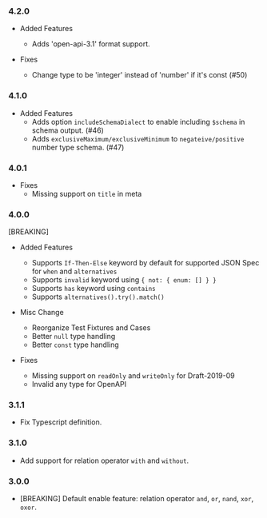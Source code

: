### 4.2.0

- Added Features
  * Adds 'open-api-3.1' format support.

- Fixes
  * Change type to be 'integer' instead of 'number' if it's const (#50)

### 4.1.0

- Added Features
  * Adds option `includeSchemaDialect` to enable including `$schema` in schema output. (#46)
  * Adds `exclusiveMaximum/exclusiveMinimum` to `negateive/positive` number type schema. (#47)

### 4.0.1

- Fixes
  * Missing support on `title` in meta

### 4.0.0

[BREAKING]

- Added Features
  * Supports `If-Then-Else` keyword by default for supported JSON Spec for `when` and `alternatives`
  * Supports `invalid` keyword using `{ not: { enum: [] } }`
  * Supports `has` keyword using `contains`
  * Supports `alternatives().try().match()`

- Misc Change
  * Reorganize Test Fixtures and Cases
  * Better `null` type handling
  * Better `const` type handling

- Fixes
  * Missing support on `readOnly` and `writeOnly` for Draft-2019-09
  * Invalid any type for OpenAPI

### 3.1.1

- Fix Typescript definition.

### 3.1.0

- Add support for relation operator `with` and `without`.

### 3.0.0

- [BREAKING] Default enable feature: relation operator `and`, `or`, `nand`, `xor`, `oxor`.
